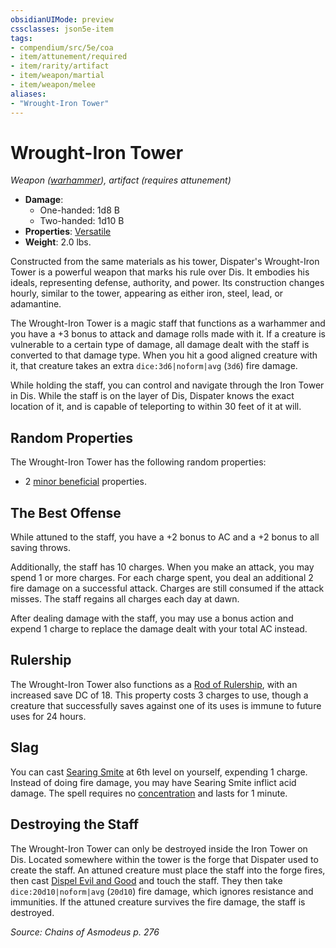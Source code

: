 ```yaml
---
obsidianUIMode: preview
cssclasses: json5e-item
tags:
- compendium/src/5e/coa
- item/attunement/required
- item/rarity/artifact
- item/weapon/martial
- item/weapon/melee
aliases: 
- "Wrought-Iron Tower"
---
```

# Wrought-Iron Tower
*Weapon ([warhammer](2-Mechanics/CLI/items/warhammer.md)), artifact (requires attunement)*  

- **Damage**:
  - One-handed: 1d8 B
  - Two-handed: 1d10 B
- **Properties**: [Versatile](2-Mechanics/CLI/rules/item-properties.md#Versatile)
- **Weight**: 2.0 lbs.

Constructed from the same materials as his tower, Dispater's Wrought-Iron Tower is a powerful weapon that marks his rule over Dis. It embodies his ideals, representing defense, authority, and power. Its construction changes hourly, similar to the tower, appearing as either iron, steel, lead, or adamantine.

The Wrought-Iron Tower is a magic staff that functions as a warhammer and you have a +3 bonus to attack and damage rolls made with it. If a creature is vulnerable to a certain type of damage, all damage dealt with the staff is converted to that damage type. When you hit a good aligned creature with it, that creature takes an extra `dice:3d6|noform|avg` (`3d6`) fire damage.

While holding the staff, you can control and navigate through the Iron Tower in Dis. While the staff is on the layer of Dis, Dispater knows the exact location of it, and is capable of teleporting to within 30 feet of it at will.

## Random Properties

The Wrought-Iron Tower has the following random properties:

- 2 [minor beneficial](2-Mechanics/CLI/tables/artifact-properties-minor-beneficial-properties.md) properties.  

## The Best Offense

While attuned to the staff, you have a +2 bonus to AC and a +2 bonus to all saving throws.

Additionally, the staff has 10 charges. When you make an attack, you may spend 1 or more charges. For each charge spent, you deal an additional 2 fire damage on a successful attack. Charges are still consumed if the attack misses. The staff regains all charges each day at dawn.

After dealing damage with the staff, you may use a bonus action and expend 1 charge to replace the damage dealt with your total AC instead.

## Rulership

The Wrought-Iron Tower also functions as a [Rod of Rulership](2-Mechanics/CLI/items/rod-of-rulership.md), with an increased save DC of 18. This property costs 3 charges to use, though a creature that successfully saves against one of its uses is immune to future uses for 24 hours.

## Slag

You can cast [Searing Smite](2-Mechanics/CLI/spells/searing-smite.md) at 6th level on yourself, expending 1 charge. Instead of doing fire damage, you may have Searing Smite inflict acid damage. The spell requires no [concentration](2-Mechanics/CLI/rules/conditions.md#Concentration) and lasts for 1 minute.

## Destroying the Staff

The Wrought-Iron Tower can only be destroyed inside the Iron Tower on Dis. Located somewhere within the tower is the forge that Dispater used to create the staff. An attuned creature must place the staff into the forge fires, then cast [Dispel Evil and Good](2-Mechanics/CLI/spells/dispel-evil-and-good.md) and touch the staff. They then take `dice:20d10|noform|avg` (`20d10`) fire damage, which ignores resistance and immunities. If the attuned creature survives the fire damage, the staff is destroyed.

*Source: Chains of Asmodeus p. 276*